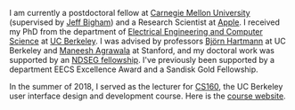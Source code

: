 I am currently a postdoctoral fellow at [Carnegie Mellon University][cmu] (supervised by [Jeff Bigham][jeff]) and a Research Scientist at [Apple][apple]. I received my PhD from the department of [Electrical Engineering and Computer Science][eecs] at [UC Berkeley][berkeley]. I was advised by professors [Björn Hartmann][bjoern] at UC Berkeley and [Maneesh Agrawala][maneesh] at Stanford, and my doctoral work was supported by an [NDSEG fellowship][NDSEG]. I've previously been supported by a department EECS Excellence Award and a Sandisk Gold Fellowship. 

In the summer of 2018, I served as the lecturer for [CS160][cs160], the UC Berkeley user interface design and development course. Here is the [course website][coursewebsite].

[berkeley]: http://www.berkeley.edu
[maneesh]: http://vis.berkeley.edu/~maneesh/
[bjoern]: http://www.cs.berkeley.edu/~bjoern/
[eecs]: https://eecs.berkeley.edu/
[NDSEG]: https://ndseg.asee.org/ndseg_fellows/2015_awardees
[cs160]: http://classes.berkeley.edu/content/2018-summer-compsci-160-001-lec-001
[jeff]: https://www.cs.cmu.edu/~jbigham/
[coursewebsite]: https://amypavel.com/teaching/cs160su18/
[apple]: https://machinelearning.apple.com/
[cmu]: https://www.hcii.cmu.edu/
